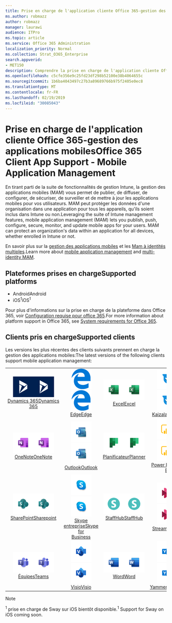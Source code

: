 ```yaml
---
title: Prise en charge de l'application cliente Office 365-gestion des applications mobiles
ms.author: robmazz
author: robmazz
manager: laurawi
audience: ITPro
ms.topic: article
ms.service: Office 365 Administration
localization_priority: Normal
ms.collection: Strat_O365_Enterprise
search.appverid:
- MET150
description: Comprendre la prise en charge de l'application cliente Office 365 pour la gestion des applications mobiles
ms.openlocfilehash: c5cfe356e9c25fd23df298b52100e38b4064655c
ms.sourcegitcommit: 1b6ba4043497c27b3a89689766b975f2405e0ec8
ms.translationtype: MT
ms.contentlocale: fr-FR
ms.lasthandoff: 02/19/2019
ms.locfileid: "30085043"
---
```

# <a name="office-365-client-app-support---mobile-application-management"></a><span data-ttu-id="85275-103">Prise en charge de l'application cliente Office 365-gestion des applications mobiles</span><span class="sxs-lookup"><span data-stu-id="85275-103">Office 365 Client App Support - Mobile Application Management</span></span>

<span data-ttu-id="85275-p101">En tirant parti de la suite de fonctionnalités de gestion Intune, la gestion des applications mobiles (MAM) vous permet de publier, de diffuser, de configurer, de sécuriser, de surveiller et de mettre à jour les applications mobiles pour vos utilisateurs. MAM peut protéger les données d'une organisation dans une application pour tous les appareils, qu'ils soient inclus dans Intune ou non.</span><span class="sxs-lookup"><span data-stu-id="85275-p101">Leveraging the suite of Intune management features, mobile application management (MAM) lets you publish, push, configure, secure, monitor, and update mobile apps for your users. MAM can protect an organization's data within an application for all devices, whether enrolled in Intune or not.</span></span>

<span data-ttu-id="85275-106">En savoir plus sur la [gestion des applications mobiles](https://docs.microsoft.com/intune/mam-faq) et les [Mam à identités multiples](https://docs.microsoft.com/intune/app-protection-policy).</span><span class="sxs-lookup"><span data-stu-id="85275-106">Learn more about [mobile application management](https://docs.microsoft.com/intune/mam-faq) and [multi-identity MAM](https://docs.microsoft.com/intune/app-protection-policy).</span></span>

## <a name="supported-platforms"></a><span data-ttu-id="85275-107">Plateformes prises en charge</span><span class="sxs-lookup"><span data-stu-id="85275-107">Supported platforms</span></span>

 - <span data-ttu-id="85275-108">Android</span><span class="sxs-lookup"><span data-stu-id="85275-108">Android</span></span>
 - <span data-ttu-id="85275-109">iOS<sup>1</sup></span><span class="sxs-lookup"><span data-stu-id="85275-109">iOS<sup>1</sup></span></span>

<span data-ttu-id="85275-110">Pour plus d'informations sur la prise en charge de la plateforme dans Office 365, voir [Configuration requise pour office 365](https://products.office.com/office-system-requirements).</span><span class="sxs-lookup"><span data-stu-id="85275-110">For more information about platform support in Office 365, see [System requirements for Office 365](https://products.office.com/office-system-requirements).</span></span>

## <a name="supported-clients"></a><span data-ttu-id="85275-111">Clients pris en charge</span><span class="sxs-lookup"><span data-stu-id="85275-111">Supported clients</span></span>

<span data-ttu-id="85275-112">Les versions les plus récentes des clients suivants prennent en charge la gestion des applications mobiles:</span><span class="sxs-lookup"><span data-stu-id="85275-112">The latest versions of the following clients support mobile application management:</span></span>

| | | | | | |
|:---:|:---:|:---:|:---:|:---:|:---:|
| <span data-ttu-id="85275-113">![Icône Dynamics 365](media/o365-dynamics365-64x64.png)</span><span class="sxs-lookup"><span data-stu-id="85275-113">![Dynamics 365 icon](media/o365-dynamics365-64x64.png)</span></span> <br> [<span data-ttu-id="85275-114">Dynamics 365</span><span class="sxs-lookup"><span data-stu-id="85275-114">Dynamics 365</span></span>](https://dynamics.microsoft.com) | <span data-ttu-id="85275-115">![Icône de serveur Edge](media/o365-edge-64x64.png)</span><span class="sxs-lookup"><span data-stu-id="85275-115">![Edge icon](media/o365-edge-64x64.png)</span></span> <br> [<span data-ttu-id="85275-116">Edge</span><span class="sxs-lookup"><span data-stu-id="85275-116">Edge</span></span>](https://www.microsoft.com/windows/microsoft-edge) | <span data-ttu-id="85275-117">![Icône Excel](media/o365-excel-64x64.png)</span><span class="sxs-lookup"><span data-stu-id="85275-117">![Excel icon](media/o365-excel-64x64.png)</span></span> <br> [<span data-ttu-id="85275-118">Excel</span><span class="sxs-lookup"><span data-stu-id="85275-118">Excel</span></span>](https://products.office.com/excel) | <span data-ttu-id="85275-119">![Icône Kaizala](media/o365-kaizala-64x64.png)</span><span class="sxs-lookup"><span data-stu-id="85275-119">![Kaizala icon](media/o365-kaizala-64x64.png)</span></span> <br> [<span data-ttu-id="85275-120">Kaizala</span><span class="sxs-lookup"><span data-stu-id="85275-120">Kaizala</span></span>](https://products.office.com/en/business/microsoft-kaizala) | <span data-ttu-id="85275-121">![Icône OneDrive entreprise](media/o365-OneDrive-64x64.png)</span><span class="sxs-lookup"><span data-stu-id="85275-121">![OneDrive for Business icon](media/o365-OneDrive-64x64.png)</span></span> <br> [<span data-ttu-id="85275-122">OneDrive</span><span class="sxs-lookup"><span data-stu-id="85275-122">OneDrive</span></span>](https://products.office.com/onedrive-for-business/online-cloud-storage)
| <span data-ttu-id="85275-123">![Icône OneNote](media/o365-OneNote-64x64.png)</span><span class="sxs-lookup"><span data-stu-id="85275-123">![OneNote icon](media/o365-OneNote-64x64.png)</span></span> <br> [<span data-ttu-id="85275-124">OneNote</span><span class="sxs-lookup"><span data-stu-id="85275-124">OneNote</span></span>](https://products.office.com/onenote) | <span data-ttu-id="85275-125">![Icône Outlook](media/o365-outlook-64x64.png)</span><span class="sxs-lookup"><span data-stu-id="85275-125">![Outlook icon](media/o365-outlook-64x64.png)</span></span> <br> [<span data-ttu-id="85275-126">Outlook</span><span class="sxs-lookup"><span data-stu-id="85275-126">Outlook</span></span>](https://products.office.com/outlook) | <span data-ttu-id="85275-127">![Icône du planificateur](media/o365-planner-64x64.png)</span><span class="sxs-lookup"><span data-stu-id="85275-127">![Planner icon](media/o365-planner-64x64.png)</span></span> <br> [<span data-ttu-id="85275-128">Planificateur</span><span class="sxs-lookup"><span data-stu-id="85275-128">Planner</span></span>](https://products.office.com/business/task-management-software) | <span data-ttu-id="85275-129">![Icône PowerBI](media/o365-powerbi-64x64.png)</span><span class="sxs-lookup"><span data-stu-id="85275-129">![PowerBI icon](media/o365-powerbi-64x64.png)</span></span> <br> [<span data-ttu-id="85275-130">Power BI</span><span class="sxs-lookup"><span data-stu-id="85275-130">Power BI</span></span>](https://powerbi.microsoft.com) | <span data-ttu-id="85275-131">![Icône PowerPoint](media/o365-powerpoint-64x64.png)</span><span class="sxs-lookup"><span data-stu-id="85275-131">![PowerPoint icon](media/o365-powerpoint-64x64.png)</span></span> <br> [<span data-ttu-id="85275-132">PowerPoint</span><span class="sxs-lookup"><span data-stu-id="85275-132">PowerPoint</span></span>](https://products.office.com/powerpoint) |
| <span data-ttu-id="85275-133">![Icône SharePoint](media/o365-sharepoint-64x64.png)</span><span class="sxs-lookup"><span data-stu-id="85275-133">![SharePoint icon](media/o365-sharepoint-64x64.png)</span></span> <br> [<span data-ttu-id="85275-134">SharePoint</span><span class="sxs-lookup"><span data-stu-id="85275-134">Sharepoint</span></span>](https://products.office.com/sharepoint) | <span data-ttu-id="85275-135">![Icône Skype entreprise](media/o365-skypeforbusiness-64x64.png)</span><span class="sxs-lookup"><span data-stu-id="85275-135">![Skype for Business icon](media/o365-skypeforbusiness-64x64.png)</span></span> <br> [<span data-ttu-id="85275-136">Skype <br> entreprise</span><span class="sxs-lookup"><span data-stu-id="85275-136">Skype for <br> Business</span></span>](https://www.skype.com/business/) | <span data-ttu-id="85275-137">![Icône StaffHub](media/o365-staffhub-64x64.png)</span><span class="sxs-lookup"><span data-stu-id="85275-137">![StaffHub icon](media/o365-staffhub-64x64.png)</span></span> <br> [<span data-ttu-id="85275-138">StaffHub</span><span class="sxs-lookup"><span data-stu-id="85275-138">StaffHub</span></span>](https://products.office.com/microsoft-staffhub/staff-scheduling-software) | <span data-ttu-id="85275-139">![Icône de flux](media/o365-stream-64x64.png)</span><span class="sxs-lookup"><span data-stu-id="85275-139">![Stream icon](media/o365-stream-64x64.png)</span></span> <br> [<span data-ttu-id="85275-140">Stream</span><span class="sxs-lookup"><span data-stu-id="85275-140">Stream</span></span>](https://stream.microsoft.com) | <span data-ttu-id="85275-141">![Icône Sway](media/o365-sway-64x64.png)</span><span class="sxs-lookup"><span data-stu-id="85275-141">![Sway icon](media/o365-sway-64x64.png)</span></span> <br> [<span data-ttu-id="85275-142">Sway<sup>1</sup></span><span class="sxs-lookup"><span data-stu-id="85275-142">Sway<sup>1</sup></span></span>](https://sway.com)
| <span data-ttu-id="85275-143">![Icône teams](media/o365-teams-64x64.png)</span><span class="sxs-lookup"><span data-stu-id="85275-143">![Teams icon](media/o365-teams-64x64.png)</span></span> <br> [<span data-ttu-id="85275-144">Équipes</span><span class="sxs-lookup"><span data-stu-id="85275-144">Teams</span></span>](https://products.office.com/microsoft-teams/group-chat-software) | <span data-ttu-id="85275-145">![Icône Visio](media/o365-visio-64x64.png)</span><span class="sxs-lookup"><span data-stu-id="85275-145">![Visio icon](media/o365-visio-64x64.png)</span></span> <br> [<span data-ttu-id="85275-146">Visio</span><span class="sxs-lookup"><span data-stu-id="85275-146">Visio</span></span>](https://products.office.com/visio/flowchart-software) | <span data-ttu-id="85275-147">![Icône Word](media/o365-word-64x64.png)</span><span class="sxs-lookup"><span data-stu-id="85275-147">![Word icon](media/o365-word-64x64.png)</span></span> <br> [<span data-ttu-id="85275-148">Word</span><span class="sxs-lookup"><span data-stu-id="85275-148">Word</span></span>](https://products.office.com/word) |<span data-ttu-id="85275-149">![Icône Yammer](media/o365-yammer-64x64.png)</span><span class="sxs-lookup"><span data-stu-id="85275-149">![Yammer icon](media/o365-yammer-64x64.png)</span></span> <br> [<span data-ttu-id="85275-150">Yammer</span><span class="sxs-lookup"><span data-stu-id="85275-150">Yammer</span></span>](https://products.office.com/yammer/yammer-overview)

> [!NOTE]
> <span data-ttu-id="85275-151"><sup>1</sup> prise en charge de Sway sur iOS bientôt disponible.</span><span class="sxs-lookup"><span data-stu-id="85275-151"><sup>1</sup> Support for Sway on iOS coming soon.</span></span>